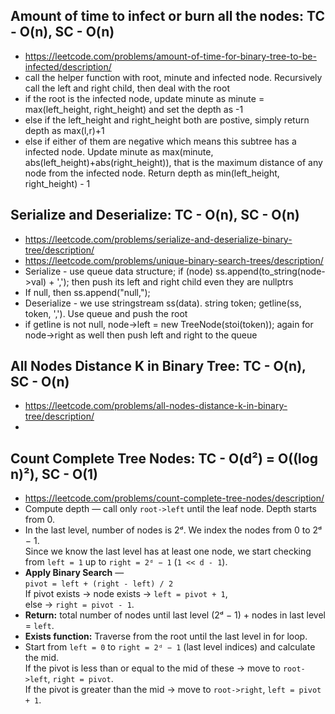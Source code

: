 ## Amount of time to infect or burn all the nodes: TC - O(n), SC - O(n)
- https://leetcode.com/problems/amount-of-time-for-binary-tree-to-be-infected/description/
- call the helper function with root, minute and infected node. Recursively call the left and right child, then deal with the root
- if the root is the infected node, update minute as minute = max(left_height, right_height) and set the depth as -1
- else if the left_height and right_height both are postive, simply return depth as max(l,r)+1
- else if either of them are negative which means this subtree has a infected node. Update minute as max(minute, abs(left_height)+abs(right_height)), that is the maximum distance of any node from the infected node. Return depth as min(left_height, right_height) - 1

## Serialize and Deserialize: TC - O(n), SC - O(n)
- https://leetcode.com/problems/serialize-and-deserialize-binary-tree/description/
- https://leetcode.com/problems/unique-binary-search-trees/description/
- Serialize - use queue data structure; if (node) ss.append(to_string(node->val) + ','); then push its left and right child even they are nullptrs
- If null, then ss.append("null,");
- Deserialize - we use stringstream ss(data). string token; getline(ss, token, ','). Use queue and push the root
- if getline is not null, node->left = new TreeNode(stoi(token)); again for node->right as well then push left and right to the queue

## All Nodes Distance K in Binary Tree: TC - O(n), SC - O(n)
- https://leetcode.com/problems/all-nodes-distance-k-in-binary-tree/description/
- 

## Count Complete Tree Nodes: TC - O(d²) = O((log n)²), SC - O(1)
- https://leetcode.com/problems/count-complete-tree-nodes/description/
- Compute depth — call only `root->left` until the leaf node. Depth starts from 0.
- In the last level, number of nodes is 2ᵈ. We index the nodes from 0 to 2ᵈ − 1.  
  Since we know the last level has at least one node, we start checking from `left = 1` up to `right = 2ᵈ − 1` (`1 << d - 1`).
- **Apply Binary Search** —  
  `pivot = left + (right - left) / 2`  
  If pivot exists → node exists → `left = pivot + 1`,  
  else → `right = pivot - 1`.
- **Return:** total number of nodes until last level (2ᵈ − 1) + nodes in last level = `left`.
- **Exists function:** Traverse from the root until the last level in for loop.
- Start from `left = 0` to `right = 2ᵈ − 1` (last level indices) and calculate the mid.  
  If the pivot is less than or equal to the mid of these → move to `root->left`, `right = pivot`.  
  If the pivot is greater than the mid → move to `root->right`, `left = pivot + 1`.
